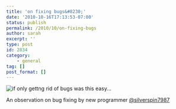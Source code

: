 ```yaml
---
title: 'on fixing bugs&#8230;'
date: '2010-10-16T17:13:53-07:00'
status: publish
permalink: /2010/10/on-fixing-bugs
author: sarah
excerpt: ''
type: post
id: 2834
category:
    - general
tag: []
post_format: []
---
```

![](http://img.skitch.com/20101017-xt3g6u22a58xk5p38dc7ut61ja.jpg "if only gettng rid of bugs was this easy...")

An observation on bug fixing by new programmer [@silverspin7987](silverspin7987)